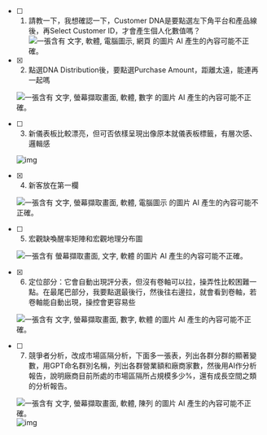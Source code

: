 - [ ] 1. 請教一下，我想確認一下，Customer DNA是要點選左下角平台和產品線後，再Select Customer ID，才會產生個人化數值嗎？![一張含有 文字, 軟體, 電腦圖示, 網頁 的圖片  AI 產生的內容可能不正確。](file:////Users/che/Library/Group%20Containers/UBF8T346G9.Office/TemporaryItems/msohtmlclip/clip_image001.png)

- [x] 2. 點選DNA Distribution後，要點選Purchase Amount，距離太遠，能連再一起嗎

  ![一張含有 文字, 螢幕擷取畫面, 軟體, 數字 的圖片  AI 產生的內容可能不正確。](file:////Users/che/Library/Group%20Containers/UBF8T346G9.Office/TemporaryItems/msohtmlclip/clip_image002.png)

- [ ] 3. 新儀表板比較漂亮，但可否依樣呈現出像原本就儀表板標籤，有層次感、邏輯感

  ![img](file:////Users/che/Library/Group%20Containers/UBF8T346G9.Office/TemporaryItems/msohtmlclip/clip_image003.png)

- [x] 4. 新客放在第一欄

  ![一張含有 文字, 螢幕擷取畫面, 軟體, 電腦圖示 的圖片  AI 產生的內容可能不正確。](file:////Users/che/Library/Group%20Containers/UBF8T346G9.Office/TemporaryItems/msohtmlclip/clip_image004.png)

- [ ] 5. 宏觀缺喚醒率矩陣和宏觀地理分布圖

  ![一張含有 螢幕擷取畫面, 文字, 軟體 的圖片  AI 產生的內容可能不正確。](file:////Users/che/Library/Group%20Containers/UBF8T346G9.Office/TemporaryItems/msohtmlclip/clip_image005.png)

- [x] 6. 定位部分：它會自動出現評分表，但沒有卷軸可以拉，操弄性比較困難一點。在最尾巴部分，我要點選最後行，然後往右邊拉，就會看到卷軸，若卷軸能自動出現，操控會更容易些

  ![一張含有 文字, 螢幕擷取畫面, 數字, 軟體 的圖片  AI 產生的內容可能不正確。](file:////Users/che/Library/Group%20Containers/UBF8T346G9.Office/TemporaryItems/msohtmlclip/clip_image006.png)

- [ ] 7. 競爭者分析，改成市場區隔分析，下面多一張表，列出各群分群的顯著變數，用GPT命名群別名稱，列出各群營業額和廠商家數，然後用AI作分析報告，說明廠商目前所處的市場區隔所占規模多少%，還有成長空間之類的分析報告。

  ![一張含有 文字, 螢幕擷取畫面, 軟體, 陳列 的圖片  AI 產生的內容可能不正確。](file:////Users/che/Library/Group%20Containers/UBF8T346G9.Office/TemporaryItems/msohtmlclip/clip_image007.png) ![img](file:////Users/che/Library/Group%20Containers/UBF8T346G9.Office/TemporaryItems/msohtmlclip/clip_image008.png)